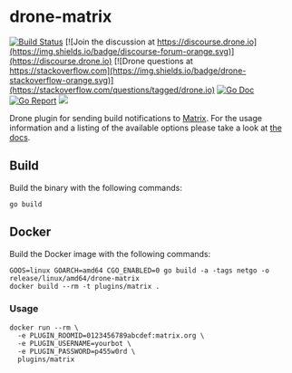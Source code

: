 # drone-matrix

[![Build Status](http://beta.drone.io/api/badges/drone-plugins/drone-matrix/status.svg)](http://beta.drone.io/drone-plugins/drone-matrix)
[![Join the discussion at https://discourse.drone.io](https://img.shields.io/badge/discourse-forum-orange.svg)](https://discourse.drone.io)
[![Drone questions at https://stackoverflow.com](https://img.shields.io/badge/drone-stackoverflow-orange.svg)](https://stackoverflow.com/questions/tagged/drone.io)
[![Go Doc](https://godoc.org/github.com/drone-plugins/drone-matrix?status.svg)](http://godoc.org/github.com/drone-plugins/drone-matrix)
[![Go Report](https://goreportcard.com/badge/github.com/drone-plugins/drone-matrix)](https://goreportcard.com/report/github.com/drone-plugins/drone-matrix)
[![](https://images.microbadger.com/badges/image/plugins/matrix.svg)](https://microbadger.com/images/plugins/matrix "Get your own image badge on microbadger.com")

Drone plugin for sending build notifications to [Matrix](https://matrix.org/). For the usage information and a listing of the available options please take a look at [the docs](http://plugins.drone.io/drone-plugins/drone-matrix/).

## Build

Build the binary with the following commands:

```
go build
```

## Docker

Build the Docker image with the following commands:

```
GOOS=linux GOARCH=amd64 CGO_ENABLED=0 go build -a -tags netgo -o release/linux/amd64/drone-matrix
docker build --rm -t plugins/matrix .
```

### Usage

```
docker run --rm \
  -e PLUGIN_ROOMID=0123456789abcdef:matrix.org \
  -e PLUGIN_USERNAME=yourbot \
  -e PLUGIN_PASSWORD=p455w0rd \
  plugins/matrix
```
